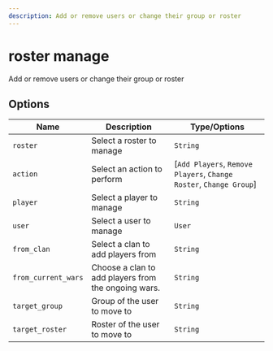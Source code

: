 ```yaml
---
description: Add or remove users or change their group or roster
---
```


# roster manage

Add or remove users or change their group or roster

## Options

| Name | Description | Type/Options |
|------|-------------|--------------|
| `roster` | Select a roster to manage | `String` |
| `action` | Select an action to perform | [`Add Players`, `Remove Players`, `Change Roster`, `Change Group`] |
| `player` | Select a player to manage | `String` |
| `user` | Select a user to manage | `User` |
| `from_clan` | Select a clan to add players from | `String` |
| `from_current_wars` | Choose a clan to add players from the ongoing wars. | `String` |
| `target_group` | Group of the user to move to | `String` |
| `target_roster` | Roster of the user to move to | `String` |

